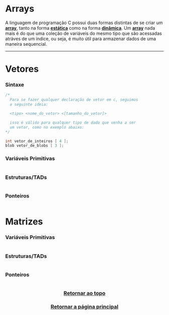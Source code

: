 # Arrays

A linguagem de programação C possui duas formas distintas de se criar um <a href="Arrays.md" title="vetor ou uma matriz">**array**</a>, tanto na forma <a href="Arrays.md" title="o vetor/matriz possui um tamanho máximo fixo">**estática**</a> como na forma <a href="Arrays.md" title="o vetor/matriz pode ser expandido ou reduzido">**dinâmica**</a>. Um <a href="Arrays.md" title="vetor ou uma matriz">**array**</a> nada mais é do que uma coleção de variáveis do mesmo tipo que são acessadas atráves de um índice, ou seja, é muito útil para armazenar dados de uma maneira sequencial. 

---

# Vetores

### Sintaxe
```main.c
/*
  Para se fazer qualquer declaração de vetor em c, seguimos
  a seguinte ideia:

  <tipo> <nome_do_vetor> <[tamanho_do_vetor]>

  isso é válido para qualquer tipo de dado que venha a ser 
  um vetor, como no exemplo abaixo:
*/

int vetor_de_inteiros [ 4 ];
blob vetor_de_blobs [ 3 ];
```

### Variáveis Primitivas
```main.c
```

### Estruturas/TADs
```main.c
```

### Ponteiros
```main.c
```

# Matrizes

### Variáveis Primitivas
```main.c
```

### Estruturas/TADs
```main.c
```

### Ponteiros
```main.c
```

<h3 align="center"> <a href="#arrays" title="Voltar ao topo"> Retornar ao topo </a> </h3>
<h3 align="center"> <a href="https://github.com/AllisonJunior/Estruturas_de_Dados" title="Voltar ao menu principal"> Retornar a página principal </a> </h3>

